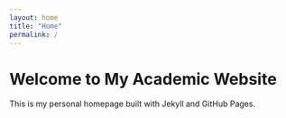 ```yaml
---
layout: home
title: "Home"
permalink: /
---
```


<div class="home-content">
  <h1>Welcome to My Academic Website</h1>
  <p>This is my personal homepage built with Jekyll and GitHub Pages.</p>
  
  
</div>